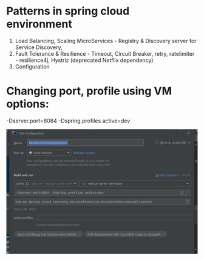 # Patterns in spring cloud environment

1) Load Balancing, Scaling MicroServices - Registry & Discovery server for Service Discovery,
2) Fault Tolerance & Resilience - Timeout, Circuit Breaker, retry, ratelimiter - resilience4j, Hystriz (deprecated Netflix dependency)
3) Configuration


# Changing port, profile using VM options:

-Dserver.port=8084 -Dspring.profiles.active=dev

![img.png](img.png)
